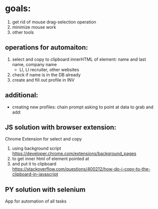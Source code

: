 # goals:
1. get rid of mouse drag-selection operation
2. minimize mouse work
3. other tools

## operations for automaiton:
1. select and copy to clipboard innerHTML of element: name and last name, company name
    - LI, LI recruiter, other websites
2. check if name is in the DB already
3. create and fill out profile in INV

## additional:
* creating new profiles: chain prompt asking to point at data to grab and add: 

## JS solution with browser extension:
Chrome Extension for select and copy
1. using background script https://developer.chrome.com/extensions/background_pages
2. to get inner html of element pointed at
3. and put it to clipboard https://stackoverflow.com/questions/400212/how-do-i-copy-to-the-clipboard-in-javascript

## PY solution with selenium
App for automation of all tasks
